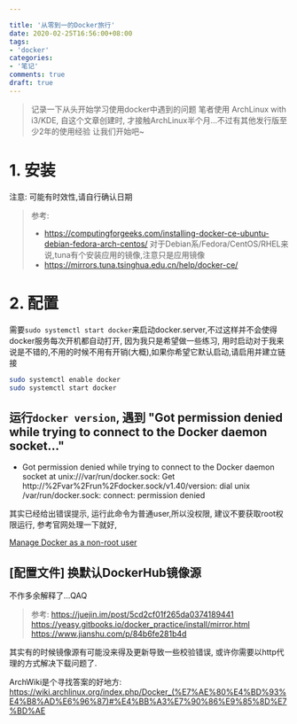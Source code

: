 ```yaml
---

title: '从零到一的Docker旅行'
date: 2020-02-25T16:56:00+08:00
tags:
- 'docker'
categories:
- '笔记'
comments: true
draft: true
---
```


> 记录一下从头开始学习使用docker中遇到的问题
> 笔者使用 ArchLinux with i3/KDE, 自这个文章创建时, 才接触ArchLinux半个月...不过有其他发行版至少2年的使用经验
> 让我们开始吧~

<!-- more -->

# 1. 安装
注意: 可能有时效性,请自行确认日期
> 参考:
> - https://computingforgeeks.com/installing-docker-ce-ubuntu-debian-fedora-arch-centos/
> 对于Debian系/Fedora/CentOS/RHEL来说,tuna有个安装应用的镜像,注意只是应用镜像
> - https://mirrors.tuna.tsinghua.edu.cn/help/docker-ce/

# 2. 配置
需要`sudo systemctl start docker`来启动docker.server,不过这样并不会使得docker服务每次开机都自动打开, 因为我只是希望做一些练习, 用时启动对于我来说是不错的,不用的时候不用有开销(大概),如果你希望它默认启动,请启用并建立链接
```bash
sudo systemctl enable docker
sudo systemctl start docker
```
## 运行`docker version`, 遇到 "Got permission denied while trying to connect to the Docker daemon socket..."
- Got permission denied while trying to connect to the Docker daemon socket at unix:///var/run/docker.sock: Get http://%2Fvar%2Frun%2Fdocker.sock/v1.40/version: dial unix /var/run/docker.sock: connect: permission denied

其实已经给出错误提示, 运行此命令为普通user,所以没权限, 建议不要获取root权限运行,
参考官网处理一下就好,

[Manage Docker as a non-root user](https://docs.docker.com/install/linux/linux-postinstall/#manage-docker-as-a-non-root-user#manage-docker-as-a-non-root-user)

## \[配置文件\] 换默认DockerHub镜像源
不作多余解释了...QAQ

> 参考:
> https://juejin.im/post/5cd2cf01f265da0374189441
> https://yeasy.gitbooks.io/docker_practice/install/mirror.html
> https://www.jianshu.com/p/84b6fe281b4d

其实有的时候镜像源有可能没来得及更新导致一些校验错误, 或许你需要以http代理的方式解决下载问题了.

ArchWiki是个寻找答案的好地方: https://wiki.archlinux.org/index.php/Docker_(%E7%AE%80%E4%BD%93%E4%B8%AD%E6%96%87)#%E4%BB%A3%E7%90%86%E9%85%8D%E7%BD%AE
